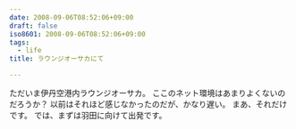 ```yaml
---
date: 2008-09-06T08:52:06+09:00
draft: false
iso8601: 2008-09-06T08:52:06+09:00
tags:
  - life
title: ラウンジオーサカにて

---
```


ただいま伊丹空港内ラウンジオーサカ。
ここのネット環境はあまりよくないのだろうか？
以前はそれほど感じなかったのだが、かなり遅い。
まあ、それだけです。
では、まずは羽田に向けて出発です。
